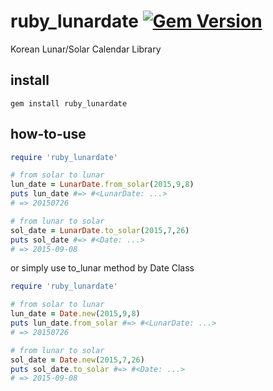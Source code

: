 # ruby_lunardate [![Gem Version](https://badge.fury.io/rb/ruby_lunardate.svg)](http://badge.fury.io/rb/ruby_lunardate)
Korean Lunar/Solar Calendar Library

## install
```shell
gem install ruby_lunardate
```

## how-to-use
```ruby
require 'ruby_lunardate'

# from solar to lunar
lun_date = LunarDate.from_solar(2015,9,8)
puts lun_date #=> #<LunarDate: ...>
# => 20150726

# from lunar to solar
sol_date = LunarDate.to_solar(2015,7,26)
puts sol_date #=> #<Date: ...>
# => 2015-09-08
```
or simply use to_lunar method by Date Class
```ruby
require 'ruby_lunardate'

# from solar to lunar
lun_date = Date.new(2015,9,8)
puts lun_date.from_solar #=> #<LunarDate: ...>
# => 20150726

# from lunar to solar
sol_date = Date.new(2015,7,26)
puts sol_date.to_solar #=> #<Date: ...>
# => 2015-09-08
```
